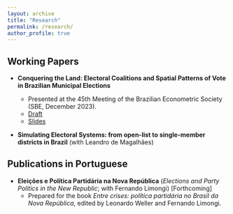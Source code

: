 ```yaml
---
layout: archive
title: "Research"
permalink: /research/
author_profile: true
---
```


## Working Papers

* **Conquering the Land: Electoral Coalitions and Spatial Patterns of Vote in Brazilian Municipal Elections**
  * Presented at the 45th Meeting of the Brazilian Econometric Society (SBE, December 2023).
  * [Draft](http://gabrielcaseiro.github.io/files/ConqueringLand_OCT1.pdf) 
  * [Slides](http://gabrielcaseiro.github.io/files/ConqueringLand_Slides_DEC13.pdf)

* **Simulating Electoral Systems: from open-list to single-member districts in Brazil** (with Leandro de Magalhães)


## Publications in Portuguese

* **Eleições e Política Partidária na Nova República** (*Elections and Party Politics in the New Republic*; with Fernando Limongi) [Forthcoming]
  * Prepared for the book *Entre crises: política partidária no Brasil da Nova República*, edited by Leonardo Weller and Fernando Limongi.

